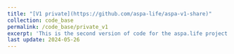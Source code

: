 ```yaml
---
title: "[V1 private](https://github.com/aspa-life/aspa-v1-share)"
collection: code_base
permalink: /code_base/private_v1
excerpt: 'This is the second version of code for the aspa.life project. Please contact us at aspa.life1@gmail.com for accessing the private code.'
last update: 2024-05-26
---
```

